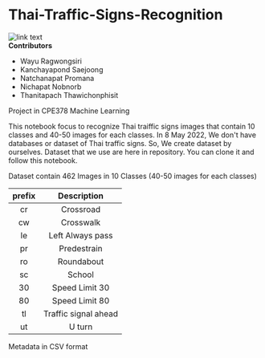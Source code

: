# Thai-Traffic-Signs-Recognition
![link text](https://img.shields.io/static/v1?label=STATUS&message=DEVELOPING&color=<COLOR>) </br>
**Contributors**
* Wayu Ragwongsiri
* Kanchayapond Saejoong
* Natchanapat Promana
* Nichapat Nobnorb
* Thanitapach Thawichonphisit

Project in CPE378 Machine Learning

This notebook focus to recognize Thai traiffic signs images that contain 10 classes and 40-50 images for each classes. In 8 May 2022, We don't have databases or dataset of Thai traffic signs. So, We create dataset by ourselves. Dataset that we use are here in repository. You can clone it and follow this notebook. </br>

Dataset contain 462 Images in 10 Classes (40-50 images for each classes)

prefix  |   Description
:------:| :----:
cr      |   Crossroad
cw	    |   Crosswalk
le	    |   Left Always pass
pr	    |   Predestrain
ro	    |   Roundabout
sc	    |   School
30	    |   Speed Limit 30
80	    |   Speed Limit 80
tl	    |   Traffic signal ahead
ut	    |   U turn

Metadata in CSV format  </br>
 
  
